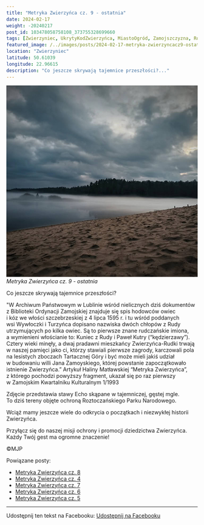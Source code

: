 ```yaml
---
title: "Metryka Zwierzyńca cz. 9 - ostatnia"
date: 2024-02-17
weight: -20240217
post_id: 103478058758108_373755328699660
tags: [Zwierzyniec, UkrytyKodZwierzyńca, MiastoOgród, Zamojszczyzna, Roztocze, Lubelskie, villarestituta, turystyka, dziedzictwo, zabytki, krajobrazy, TajemnicePrzeszłości, PodróżeWczasie, MagiczneMiejsce, RoztoczańskiParkNarodowy]
featured_image: /../images/posts/2024-02-17-metryka-zwierzyncacz9-ostatnia.jpg
location: "Zwierzyniec"
latitude: 50.61039
longitude: 22.96615
description: "Co jeszcze skrywają tajemnice przeszłości?..."
---
```


![Metryka Zwierzyńca cz. 9 - ostatnia](/images/posts/2024-02-17-metryka-zwierzyncacz9-ostatnia.jpg)
*Metryka Zwierzyńca cz. 9 - ostatnia*

Co jeszcze skrywają tajemnice przeszłości?

"W Archiwum Państwowym w Lublinie wśród nielicznych dziś dokumentów z Biblioteki Ordynacji Zamojskiej znajduje się spis hodowców owiec i kóz we włości szczebrzeskiej z 4 lipca 1595 r. i tu wśród poddanych wsi Wywłoczki i Turzyńca dopisano nazwiska dwóch chłopów z Rudy utrzymujących po kilka owiec. Są to pierwsze znane rudczańskie imiona, a wymienieni włościanie to: Kuniec z Rudy i Paweł Kutry (“kędzierzawy”). Cztery wieki minęły, a dwaj pradawni mieszkańcy Zwierzyńca-Rudki trwają w naszej pamięci jako ci, którzy stawiali pierwsze zagrody, karczowali pola na lesistych zboczach Tartacznej Góry i być może mieli jakiś udział w budowaniu willi Jana Zamoyskiego, której powstanie zapoczątkowało istnienie Zwierzyńca.”
Artykuł Haliny Matławskiej “Metryka Zwierzyńca”, z którego pochodzi powyższy fragment, ukazał się po raz pierwszy w Zamojskim Kwartalniku Kulturalnym 1/1993

Zdjęcie przedstawia stawy Echo skąpane w tajemniczej, gęstej mgle. To dziś tereny objęte ochroną Roztoczańskiego Parku Narodowego.

Wciąż mamy jeszcze wiele do odkrycia o początkach i niezwykłej historii Zwierzyńca.

Przyłącz się do naszej misji ochrony i promocji dziedzictwa Zwierzyńca. Każdy Twój gest ma ogromne znaczenie!



©MJP

Powiązane posty:
- [Metryka Zwierzyńca cz. 8](/posts/metryka-zwierzyncacz8)
- [Metryka Zwierzyńca cz. 4](/posts/metryka-zwierzyncacz4)
- [Metryka Zwierzyńca cz. 7](/posts/metryka-zwierzyncacz7)
- [Metryka Zwierzyńca cz. 6](/posts/metryka-zwierzyncacz6)
- [Metryka Zwierzyńca cz. 5](/posts/metryka-zwierzyncacz5)


---

Udostępnij ten tekst na Facebooku:
[Udostępnij na Facebooku](https://www.facebook.com/sharer/sharer.php?u=https://stowarzyszeniewachniewskiej.pl/posts/metryka-zwierzyncacz9-ostatnia)

<script type="application/ld+json">
{
  "@context": "https://schema.org",
  "@type": "BlogPosting",
  "headline": "Metryka Zwierzyńca cz. 9 - ostatnia",
  "datePublished": "2024-02-17",
  "dateModified": "2024-02-17",
  "author": {
    "@type": "Person",
    "name": "Michał Jan Patyk"
  },
  "publisher": {
    "@type": "Organization",
    "name": "Stowarzyszenie im. Aleksandry Wachniewskiej",
    "logo": {
      "@type": "ImageObject",
      "url": "https://stowarzyszeniewachniewskiej.pl/images/logo/logo.svg"
    }
  },
  "mainEntityOfPage": {
    "@type": "WebPage",
    "@id": "https://stowarzyszeniewachniewskiej.pl/posts/metryka-zwierzyncacz9-ostatnia"
  },
  "image": {
    "@type": "ImageObject",
    "url": "https://stowarzyszeniewachniewskiej.pl//images/posts/2024-02-17-metryka-zwierzyncacz9-ostatnia.jpg"
  },
  "articleSection": "Dziedzictwo Kulturowe i Zabytki",
  "keywords": "[Zwierzyniec, UkrytyKodZwierzyńca, MiastoOgród, Zamojszczyzna, Roztocze, Lubelskie, villarestituta, turystyka, dziedzictwo, zabytki, krajobrazy, TajemnicePrzeszłości, PodróżeWczasie, MagiczneMiejsce, RoztoczańskiParkNarodowy]",
  "wordCount": 175,
  "articleBody": "Co jeszcze skrywają tajemnice przeszłości?\n\n\"W Archiwum Państwowym w Lublinie wśród nielicznych dziś dokumentów z Biblioteki Ordynacji Zamojskiej znajduje się spis hodowców owiec i kóz we włości szczebrzeskiej z 4 lipca 1595 r. i tu wśród poddanych wsi Wywłoczki i Turzyńca dopisano nazwiska dwóch chłopów z Rudy utrzymujących po kilka owiec. Są to pierwsze znane rudczańskie imiona, a wymienieni włościanie to: Kuniec z Rudy i Paweł Kutry (“kędzierzawy”). Cztery wieki minęły, a dwaj pradawni mieszkańcy Zwierzyńca-Rudki trwają w naszej pamięci jako ci, którzy stawiali pierwsze zagrody, karczowali pola na lesistych zboczach Tartacznej Góry i być może mieli jakiś udział w budowaniu willi Jana Zamoyskiego, której powstanie zapoczątkowało istnienie Zwierzyńca.”\nArtykuł Haliny Matławskiej “Metryka Zwierzyńca”, z którego pochodzi powyższy fragment, ukazał się po raz pierwszy w Zamojskim Kwartalniku Kulturalnym 1/1993\n\nZdjęcie przedstawia stawy Echo skąpane w tajemniczej, gęstej mgle. To dziś tereny objęte ochroną Roztoczańskiego Parku Narodowego.\n\nWciąż mamy jeszcze wiele do odkrycia o początkach i niezwykłej historii Zwierzyńca.\n\nPrzyłącz się do naszej misji ochrony i promocji dziedzictwa Zwierzyńca. Każdy Twój gest ma ogromne znaczenie!\n\n\n\n©MJP",
  "description": "Co jeszcze skrywają tajemnice przeszłości?...",
  "copyrightHolder": {
    "@type": "Person",
    "name": "Michał Jan Patyk"
  }
}
</script>
<script type="application/ld+json">
{
  "@context": "https://schema.org",
  "@type": "BreadcrumbList",
  "itemListElement": [
    {
      "@type": "ListItem",
      "position": 1,
      "name": "Home",
      "item": "https://stowarzyszeniewachniewskiej.pl"
    },
    {
      "@type": "ListItem",
      "position": 2,
      "name": "posts",
      "item": "https://stowarzyszeniewachniewskiej.pl/posts"
    },
    {
      "@type": "ListItem",
      "position": 3,
      "name": "Metryka Zwierzyńca cz. 9 - ostatnia",
      "item": "https://stowarzyszeniewachniewskiej.pl/posts/metryka-zwierzyncacz9-ostatnia"
    }
  ]
}
</script>
